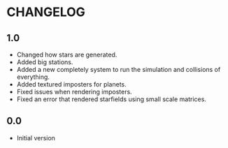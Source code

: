 # CHANGELOG

## 1.0

- Changed how stars are generated.
- Added big stations.
- Added a new completely system to run the simulation and collisions of everything.
- Added textured imposters for planets.
- Fixed issues when rendering imposters.
- Fixed an error that rendered starfields using small scale matrices.

## 0.0

- Initial version
